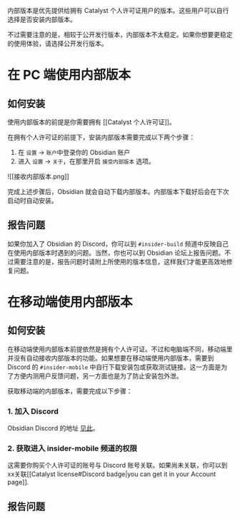 内部版本是优先提供给拥有 Catalyst 个人许可证用户的版本。这些用户可以自行选择是否安装内部版本。

不过需要注意的是，相较于公开发行版本，内部版本不太稳定。如果你想要更稳定的使用体验，请选择公开发行版本。

# 在 PC 端使用内部版本

## 如何安装

使用内部版本的前提是你需要拥有 [[Catalyst 个人许可证]]。

在拥有个人许可证的前提下，安装内部版本需要完成以下两个步骤：

1. 在 `设置` -> `账户`中登录你的 Obsidian 账户
2. 进入 `设置` -> `关于`，在那里开启 `接受内部版本` 选项。

![[接收内部版本.png]]

完成上述步骤后，Obsidian 就会自动下载内部版本。内部版本下载好后会在下次启动时自动安装。

## 报告问题

如果你加入了 Obsidian 的 Discord，你可以到 `#insider-build` 频道中反映自己在使用内部版本时遇到的问题。当然，你也可以到 Obsidian 论坛上报告问题。不过需要注意的是，报告问题时请附上所使用的版本信息，这样我们才能更高效地修复问题。

# 在移动端使用内部版本

## 如何安装

在移动端使用内部版本前提依然是拥有个人许可证。不过和电脑端不同，移动端里并没有自动接收内部版本的功能。如果想要在移动端使用内部版本，需要到 Discord 的 `#insider-mobile` 中自行下载安装包或获取测试链接。这一方面是为了方便内测用户反馈问题，另一方面也是为了防止安装包外泄。

获取移动端的内部版本，需要完成以下步骤：

### 1. 加入 Discord

Obsidian Discord 的地址 [见此](https://discord.gg/veuWUTm)。

### 2. 获取进入 insider-mobile 频道的权限

这需要你购买个人许可证的账号与 Discord 账号关联。如果尚未关联，你可以到 xx关联[[Catalyst license#Discord badge|you can get it in your Account page]].

## 报告问题